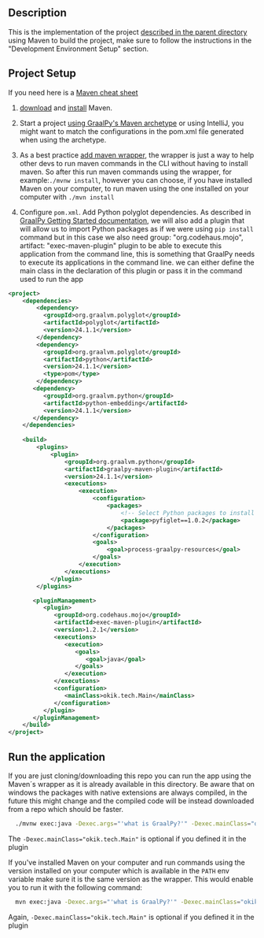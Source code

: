 ## Description
This is the implementation of the project [described in the parent directory](../README.md) using Maven to build the project, make sure
to follow the instructions in the "Development Environment Setup" section.

## Project Setup
If you need here is a [Maven cheat sheet](https://medium.com/@TimvanBaarsen/maven-cheat-sheet-45942d8c0b86)

1. [download](https://maven.apache.org/download.cgi) and [install](https://maven.apache.org/install.html) Maven.


2. Start a project [using GraalPy's Maven archetype](https://www.graalvm.org/latest/reference-manual/python/#maven) or using IntelliJ, you might want to match the configurations in the pom.xml file
   generated when using the archetype.

3. As a best practice [add maven wrapper](https://maven.apache.org/wrapper/), the wrapper is just a way to help other devs
   to run maven commands in the CLI without having to install maven. So after this run maven commands using the wrapper, for example:`./mvnw install`,
however you can choose, if you have installed Maven on your computer, to run maven using the one installed on your computer with  `./mvn install`


4. Configure `pom.xml`. Add Python polyglot dependencies. As described in [GraalPy Getting Started documentation](https://www.graalvm.org/python/#getting-started), we will also
add a plugin that will allow us to import Python packages as if we were using `pip install` command but in this case
we also need group: "org.codehaus.mojo", artifact: "exec-maven-plugin" plugin to be able to execute this application from
the command line, this is something that GraalPy needs to execute its applications in the command line. we can either define
the main class in the declaration of this plugin or pass it in the command used to run the app

```xml
<project>
    <dependencies>
        <dependency>
          <groupId>org.graalvm.polyglot</groupId>
          <artifactId>polyglot</artifactId> 
          <version>24.1.1</version>
        </dependency>
        <dependency>
          <groupId>org.graalvm.polyglot</groupId>
          <artifactId>python</artifactId> 
          <version>24.1.1</version>
          <type>pom</type>
        </dependency>
       <dependency>
          <groupId>org.graalvm.python</groupId>
          <artifactId>python-embedding</artifactId>
          <version>24.1.1</version>
       </dependency>
    </dependencies>
    
    <build>
        <plugins>
            <plugin>
                <groupId>org.graalvm.python</groupId>
                <artifactId>graalpy-maven-plugin</artifactId>
                <version>24.1.1</version>
                <executions>
                    <execution>
                        <configuration>
                            <packages>
                                <!-- Select Python packages to install via pip. -->
                                <package>pyfiglet==1.0.2</package>
                            </packages>
                        </configuration>
                        <goals>
                            <goal>process-graalpy-resources</goal>
                        </goals>
                    </execution>
                </executions>
            </plugin>
        </plugins>

       <pluginManagement>
          <plugin>
             <groupId>org.codehaus.mojo</groupId>
             <artifactId>exec-maven-plugin</artifactId>
             <version>1.2.1</version>
             <executions>
                <execution>
                   <goals>
                      <goal>java</goal>
                   </goals>
                </execution>
             </executions>
             <configuration>
                <mainClass>okik.tech.Main</mainClass>
             </configuration>
          </plugin>
       </pluginManagement>
    </build>
</project>
```

## Run the application
If you are just cloning/downloading this repo you can run the app using the Maven´s wrapper as it
is already available in this directory. Be aware that on windows the packages with native extensions are always compiled, in the future this might change and
the compiled code will be instead downloaded from a repo which should be faster.

```bash
  ./mvnw exec:java -Dexec.args="'what is GraalPy?'" -Dexec.mainClass="okik.tech.Main"
```

The `-Dexec.mainClass="okik.tech.Main"` is optional if you defined it in the plugin

If you've installed Maven on your computer and run commands using the version installed on your computer
which is available in the `PATH` env variable make sure it is the same version as the wrapper. This would enable
you to run it with the following command:

```bash
  mvn exec:java -Dexec.args="'what is GraalPy?'" -Dexec.mainClass="okik.tech.Main"
```
Again, `-Dexec.mainClass="okik.tech.Main"` is optional if you defined it in the plugin
